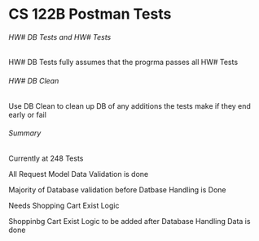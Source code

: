 # CS 122B Postman Tests


###### HW# DB Tests and HW# Tests

HW# DB Tests fully assumes that the progrma passes all HW# Tests

###### HW# DB Clean

Use DB Clean to clean up DB of any additions the tests make if they end early or fail

###### Summary

Currently at 248 Tests

All Request Model Data Validation is done

Majority of Database validation before Datbase Handling is Done

  Needs Shopping Cart Exist Logic
  
  Shoppinbg Cart Exist Logic to be added after Database Handling Data is done
